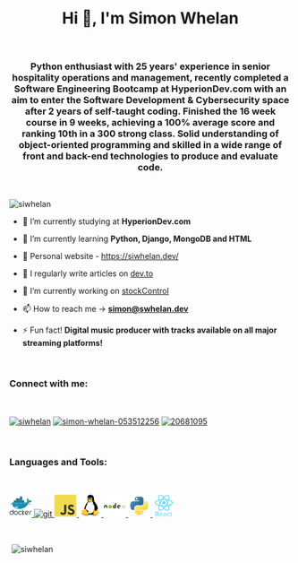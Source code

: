 <h1 align="center">Hi 👋, I'm Simon Whelan</h1>
<br>

<h3 align="center">Python enthusiast with 25 years' experience in senior hospitality operations and management, recently completed a Software Engineering Bootcamp at HyperionDev.com with an aim to enter the Software Development & Cybersecurity space after 2 years of self-taught coding. Finished the 16 week course in 9 weeks, achieving a 100% average score and ranking 10th in a 300 strong class. Solid understanding of object-oriented programming and skilled in a wide range of front and back-end technologies to produce and evaluate code.</h3>

<br>

<p align="left"> <img src="https://komarev.com/ghpvc/?username=siwhelan&label=Profile%20views&color=0e75b6&style=flat" alt="siwhelan" /> </p>

- 🔭 I’m currently studying at **HyperionDev.com**

- 🌱 I’m currently learning **Python, Django, MongoDB and HTML**

- 📄 Personal website - https://siwhelan.dev/

- 📝 I regularly write articles on [dev.to](https://dev.to/siwhelan) 

- 🔭 I’m currently working on [stockControl](https://github.com/siwhelan/stockControl)

- 📫 How to reach me -> **simon@swhelan.dev**

- ⚡ Fun fact! **Digital music producer with tracks available on all major streaming platforms!**

<br>
<h3 align="left">Connect with me:</h3><br>
<p align="left">
<a href="https://twitter.com/siwhelan" target="blank"><img align="center" src="https://raw.githubusercontent.com/rahuldkjain/github-profile-readme-generator/master/src/images/icons/Social/twitter.svg" alt="siwhelan" height="30" width="40" /></a>
<a href="https://linkedin.com/in/simon-whelan-053512256" target="blank"><img align="center" src="https://raw.githubusercontent.com/rahuldkjain/github-profile-readme-generator/master/src/images/icons/Social/linked-in-alt.svg" alt="simon-whelan-053512256" height="30" width="40" /></a>
<a href="https://stackoverflow.com/users/20681095" target="blank"><img align="center" src="https://raw.githubusercontent.com/rahuldkjain/github-profile-readme-generator/master/src/images/icons/Social/stack-overflow.svg" alt="20681095" height="30" width="40" /></a>
</p>

<br>
<h3 align="left">Languages and Tools:</h3><br>
<p align="left"> <a href="https://www.docker.com/" target="_blank" rel="noreferrer"> <img src="https://raw.githubusercontent.com/devicons/devicon/master/icons/docker/docker-original-wordmark.svg" alt="docker" width="40" height="40"/> </a> <a href="https://git-scm.com/" target="_blank" rel="noreferrer"> <img src="https://www.vectorlogo.zone/logos/git-scm/git-scm-icon.svg" alt="git" width="40" height="40"/> </a> <a href="https://developer.mozilla.org/en-US/docs/Web/JavaScript" target="_blank" rel="noreferrer"> <img src="https://raw.githubusercontent.com/devicons/devicon/master/icons/javascript/javascript-original.svg" alt="javascript" width="40" height="40"/> </a> <a href="https://www.linux.org/" target="_blank" rel="noreferrer"> <img src="https://raw.githubusercontent.com/devicons/devicon/master/icons/linux/linux-original.svg" alt="linux" width="40" height="40"/> </a> <a href="https://nodejs.org" target="_blank" rel="noreferrer"> <img src="https://raw.githubusercontent.com/devicons/devicon/master/icons/nodejs/nodejs-original-wordmark.svg" alt="nodejs" width="40" height="40"/> </a> <a href="https://www.python.org" target="_blank" rel="noreferrer"> <img src="https://raw.githubusercontent.com/devicons/devicon/master/icons/python/python-original.svg" alt="python" width="40" height="40"/> </a> <a href="https://reactjs.org/" target="_blank" rel="noreferrer"> <img src="https://raw.githubusercontent.com/devicons/devicon/master/icons/react/react-original-wordmark.svg" alt="react" width="40" height="40"/> </a> </p>

<br>
<p>&nbsp;<img align="center" src="https://github-readme-stats.vercel.app/api?username=siwhelan&show_icons=true&locale=en" alt="siwhelan" /></p>
